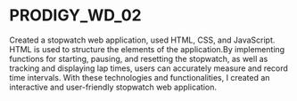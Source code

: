 # PRODIGY_WD_02

Created a stopwatch web application, used HTML, CSS, and JavaScript. HTML is used to structure the elements of the application.By implementing functions for starting, pausing, and resetting the stopwatch, as well as tracking and displaying lap times, users can accurately measure and record time intervals. With these technologies and functionalities, I created an interactive and user-friendly stopwatch web application.
